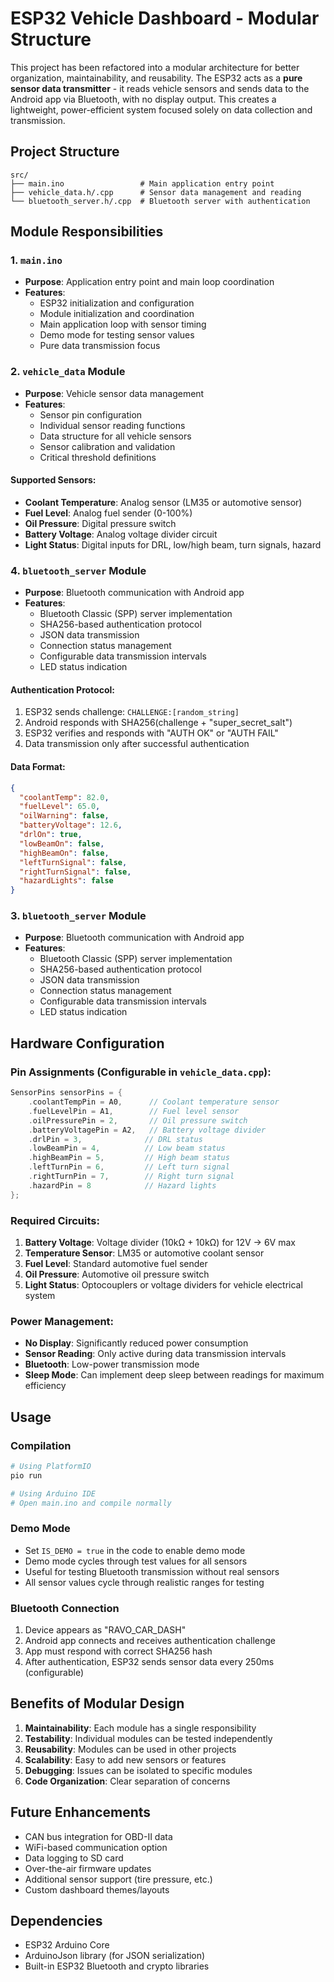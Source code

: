 # ESP32 Vehicle Dashboard - Modular Structure

This project has been refactored into a modular architecture for better organization, maintainability, and reusability. The ESP32 acts as a **pure sensor data transmitter** - it reads vehicle sensors and sends data to the Android app via Bluetooth, with no display output. This creates a lightweight, power-efficient system focused solely on data collection and transmission.

## Project Structure

```
src/
├── main.ino                 # Main application entry point
├── vehicle_data.h/.cpp      # Sensor data management and reading
└── bluetooth_server.h/.cpp  # Bluetooth server with authentication
```

## Module Responsibilities

### 1. `main.ino`

- **Purpose**: Application entry point and main loop coordination
- **Features**:
  - ESP32 initialization and configuration
  - Module initialization and coordination
  - Main application loop with sensor timing
  - Demo mode for testing sensor values
  - Pure data transmission focus

### 2. `vehicle_data` Module

- **Purpose**: Vehicle sensor data management
- **Features**:
  - Sensor pin configuration
  - Individual sensor reading functions
  - Data structure for all vehicle sensors
  - Sensor calibration and validation
  - Critical threshold definitions

#### Supported Sensors:

- **Coolant Temperature**: Analog sensor (LM35 or automotive sensor)
- **Fuel Level**: Analog fuel sender (0-100%)
- **Oil Pressure**: Digital pressure switch
- **Battery Voltage**: Analog voltage divider circuit
- **Light Status**: Digital inputs for DRL, low/high beam, turn signals, hazard

### 4. `bluetooth_server` Module

- **Purpose**: Bluetooth communication with Android app
- **Features**:
  - Bluetooth Classic (SPP) server implementation
  - SHA256-based authentication protocol
  - JSON data transmission
  - Connection status management
  - Configurable data transmission intervals
  - LED status indication

#### Authentication Protocol:

1. ESP32 sends challenge: `CHALLENGE:[random_string]`
2. Android responds with SHA256(challenge + "super_secret_salt")
3. ESP32 verifies and responds with "AUTH OK" or "AUTH FAIL"
4. Data transmission only after successful authentication

#### Data Format:

```json
{
  "coolantTemp": 82.0,
  "fuelLevel": 65.0,
  "oilWarning": false,
  "batteryVoltage": 12.6,
  "drlOn": true,
  "lowBeamOn": false,
  "highBeamOn": false,
  "leftTurnSignal": false,
  "rightTurnSignal": false,
  "hazardLights": false
}
```

### 3. `bluetooth_server` Module

- **Purpose**: Bluetooth communication with Android app
- **Features**:
  - Bluetooth Classic (SPP) server implementation
  - SHA256-based authentication protocol
  - JSON data transmission
  - Connection status management
  - Configurable data transmission intervals
  - LED status indication

## Hardware Configuration

### Pin Assignments (Configurable in `vehicle_data.cpp`):

```cpp
SensorPins sensorPins = {
    .coolantTempPin = A0,      // Coolant temperature sensor
    .fuelLevelPin = A1,        // Fuel level sensor
    .oilPressurePin = 2,       // Oil pressure switch
    .batteryVoltagePin = A2,   // Battery voltage divider
    .drlPin = 3,              // DRL status
    .lowBeamPin = 4,          // Low beam status
    .highBeamPin = 5,         // High beam status
    .leftTurnPin = 6,         // Left turn signal
    .rightTurnPin = 7,        // Right turn signal
    .hazardPin = 8            // Hazard lights
};
```

### Required Circuits:

1. **Battery Voltage**: Voltage divider (10kΩ + 10kΩ) for 12V → 6V max
2. **Temperature Sensor**: LM35 or automotive coolant sensor
3. **Fuel Level**: Standard automotive fuel sender
4. **Oil Pressure**: Automotive oil pressure switch
5. **Light Status**: Optocouplers or voltage dividers for vehicle electrical system

### Power Management:

- **No Display**: Significantly reduced power consumption
- **Sensor Reading**: Only active during data transmission intervals
- **Bluetooth**: Low-power transmission mode
- **Sleep Mode**: Can implement deep sleep between readings for maximum efficiency

## Usage

### Compilation

```bash
# Using PlatformIO
pio run

# Using Arduino IDE
# Open main.ino and compile normally
```

### Demo Mode

- Set `IS_DEMO = true` in the code to enable demo mode
- Demo mode cycles through test values for all sensors
- Useful for testing Bluetooth transmission without real sensors
- All sensor values cycle through realistic ranges for testing

### Bluetooth Connection

1. Device appears as "RAVO_CAR_DASH"
2. Android app connects and receives authentication challenge
3. App must respond with correct SHA256 hash
4. After authentication, ESP32 sends sensor data every 250ms (configurable)

## Benefits of Modular Design

1. **Maintainability**: Each module has a single responsibility
2. **Testability**: Individual modules can be tested independently
3. **Reusability**: Modules can be used in other projects
4. **Scalability**: Easy to add new sensors or features
5. **Debugging**: Issues can be isolated to specific modules
6. **Code Organization**: Clear separation of concerns

## Future Enhancements

- CAN bus integration for OBD-II data
- WiFi-based communication option
- Data logging to SD card
- Over-the-air firmware updates
- Additional sensor support (tire pressure, etc.)
- Custom dashboard themes/layouts

## Dependencies

- ESP32 Arduino Core
- ArduinoJson library (for JSON serialization)
- Built-in ESP32 Bluetooth and crypto libraries
